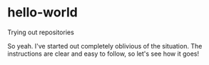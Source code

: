 # hello-world
Trying out repositories

So yeah.
I've started out completely oblivious of the situation. The instructions are clear and easy to follow, so
let's see how it goes!
